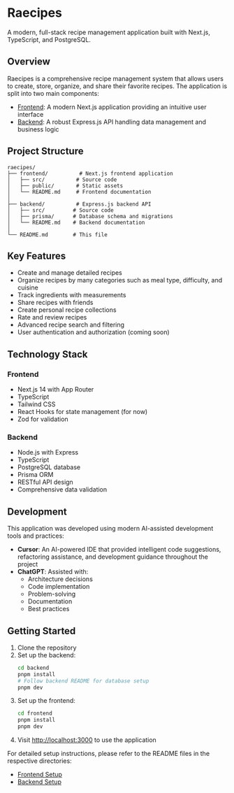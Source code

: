 # Raecipes

A modern, full-stack recipe management application built with Next.js, TypeScript, and PostgreSQL.

## Overview

Raecipes is a comprehensive recipe management system that allows users to create, store, organize, and share their favorite recipes. The application is split into two main components:

- [Frontend](./frontend/README.md): A modern Next.js application providing an intuitive user interface
- [Backend](./backend/README.md): A robust Express.js API handling data management and business logic

## Project Structure

```
raecipes/
├── frontend/          # Next.js frontend application
│   ├── src/          # Source code
│   ├── public/       # Static assets
│   └── README.md     # Frontend documentation
│
├── backend/          # Express.js backend API
│   ├── src/         # Source code
│   ├── prisma/      # Database schema and migrations
│   └── README.md    # Backend documentation
│
└── README.md        # This file
```

## Key Features

- Create and manage detailed recipes
- Organize recipes by many categories such as meal type, difficulty, and cuisine
- Track ingredients with measurements
- Share recipes with friends
- Create personal recipe collections
- Rate and review recipes
- Advanced recipe search and filtering
- User authentication and authorization (coming soon)

## Technology Stack

### Frontend

- Next.js 14 with App Router
- TypeScript
- Tailwind CSS
- React Hooks for state management (for now)
- Zod for validation

### Backend

- Node.js with Express
- TypeScript
- PostgreSQL database
- Prisma ORM
- RESTful API design
- Comprehensive data validation

## Development

This application was developed using modern AI-assisted development tools and practices:

- **Cursor**: An AI-powered IDE that provided intelligent code suggestions, refactoring assistance, and development guidance throughout the project
- **ChatGPT**: Assisted with:
  - Architecture decisions
  - Code implementation
  - Problem-solving
  - Documentation
  - Best practices

## Getting Started

1. Clone the repository
2. Set up the backend:
   ```bash
   cd backend
   pnpm install
   # Follow backend README for database setup
   pnpm dev
   ```
3. Set up the frontend:
   ```bash
   cd frontend
   pnpm install
   pnpm dev
   ```
4. Visit [http://localhost:3000](http://localhost:3000) to use the application

For detailed setup instructions, please refer to the README files in the respective directories:

- [Frontend Setup](./frontend/README.md#getting-started)
- [Backend Setup](./backend/README.md#getting-started)
